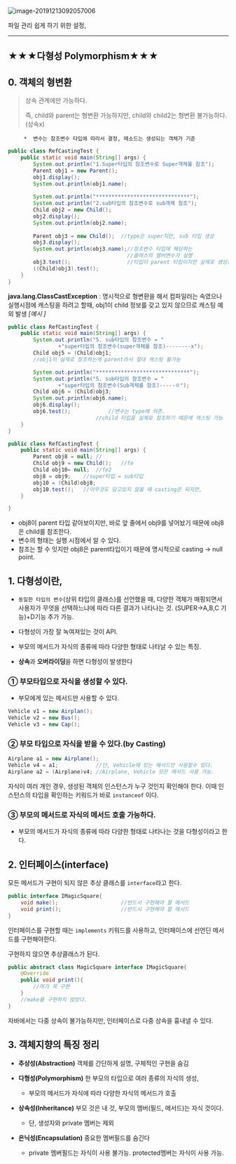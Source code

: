 ![image-20191213092057006](C:\Users\sec\AppData\Roaming\Typora\typora-user-images\image-20191213092057006.png)

파일 관리 쉽게 하기 위한 설정,

---

## ★★★다형성 Polymorphism★★★

## 0.  객체의 형변환

>상속 관계에만 가능하다.
>
>즉, child와 parent는 형변환 가능하지만,  child와 child2는 형변환 불가능하다.(상속x)

		 *  변수는 참조변수 타입에 따라서 결정, 메소드는 생성되는 객체가 기준

```java
public class RefCastingTest {
	public static void main(String[] args) {
		System.out.println("1.Super타입의 참조변수로 Super객체를 참조");
		Parent obj1 = new Parent();
		obj1.display();
		System.out.println(obj1.name);
		
		System.out.println("******************************");
		System.out.println("2.sub타입의 참조변수로 sub객체 참조");
		Child obj2 = new Child();
		obj2.display();
		System.out.println(obj2.name);
        
		Parent obj3 = new Child();	//type은 super지만, sub 타입 생성	
		obj3.display();				
		System.out.println(obj3.name);//참조변수 타입에 해당하는 
        							  //클래스의 멤버변수가 실행
		obj3.test();		          //타입이 parent 타입이지만 실제로 생성된 객체가 child 타입이기 때문에 child타입으로 형변환이 가능하다.(명시적)
        ((Child)obj3).test();
    }
}
```

**java.lang.ClassCastException** :  명시적으로 형변환을 해서 컴파일러는 속였으나 실행시점에 캐스팅을 하려고 할때, obj1이 child 정보를 갖고 있지 않으므로 캐스팅 예외 발생
		*[예시 ]*

```java
public class RefCastingTest {
	public static void main(String[] args) {
		System.out.println("5. sub타입의 참조변수 = "
				+"super타입의 참조변수(super객체를 참조)--------x");
        Child obj5 = (Child)obj1;
        //obj1이 실제로 참조하는게 parent라서 절대 캐스팅 불가능

		System.out.println("******************************");
		System.out.println("5. sub타입의 참조변수 = "
				+"super타입의 참조변수(Sub객체를 참조)-----ㅇ");
		Child obj6 = (Child)obj3;
		System.out.println(obj6.name);
		obj6.display();
		obj6.test();			//변수는 type에 의존.
        					//child 타입을 실제로 참조하기 때문에 캐스팅 가능
    }
}
```

```java
public class RefCastingTest {
	public static void main(String[] args) {
        Parent obj8 = null;	//
		Child obj9 = new Child();	//fe
		Child obj10= null;	//fe2
        obj8 = obj9; 	//super타입 = sub타입
		obj10 = (Child)obj8; 
       	obj10.test();	//아무것도 담고있지 않을 때 casting은 되지만, 								nullpoint.
	}

}
```

- obj8이 parent 타입 같아보이지만, 바로 앞 줄에서 obj9를 넣어놨기 때문에 obj8은 child를 참조한다.
- 변수의 형태는 실행 시점에서 알 수 있다.
- 참조는 할 수 잇지만 obj8은 parent타입이기 때문에 명시적으로 casting -> null point.



## 1. 다형성이란,

* `동일한 타입의 변수`(상위 타입의 클래스)를 선언했을 때, 다양한 객체가 매핑되면서 사용자가 무엇을 선택하느냐에 따라 다른 결과가 나타나는 것. (SUPER->A,B,C 기능)+D기능 추가 가능.

* 다형성이 가장 잘 녹여져있는 것이 API.
* 부모의 메서드가 자식의 종류에 따라 다양한 형태로 나타날 수 있는 특징.
* **상속**과 **오버라이딩**을 하면 다형성이 발생한다

### ① 부모타입으로 자식을 생성할 수 있다. 

* 부모에게 있는 메서드만 사용할 수 있다. 

```java
Vehicle v1 = new Airplan();
Vehicle v2 = new Bus();
Vehicle v3 = new Cap();
```

### ② 부모 타입으로 자식을 받을 수 있다.(by Casting)

```java
Airplane a1 = new Airplane();
Vehicle v4 = a1; 			//단, Vehicle에 있는 메서드만 사용할수 있다.
Airplane a2 = (Airplane)v4;	//Airplane, Vehicle 모든 메서드 사용 가능.
```

자식이 여러 개인 경우, 생성된 객체의 인스턴스가 누구 것인지 확인해야 한다. 이때 인스턴스의 타입을 확인하는 키워드가 바로  `instanceof` 이다.

### ③ 부모의 메서드로 자식의 메서드 호출 가능하다.

- 부모의 메서드가 자식의 종류에 따라 다양한 형태로 나타나는 것을 다형성이라고 한다.

## 2. 인터페이스(interface)

모든 메서드가 구현이 되지 않은 추상 클래스를 `interface`라고 한다.

```java
public interface IMagicSquare{
    void make();					//반드시 구현해야 할 메서드
    void print();					//반드시 구현해야 할 메서드
}
```

인터페이스를 구현할 때는 `implements` 키워드를 사용하고, 인터페이스에 선언딘 메서드를 구현해야한다.

구현하지 않으면 추상클래스가 된다.

```java
public abstract class MagicSquare interface IMagicSquare{
    @Override
    public void print(){
        //여기 꼭 구현
    }
    //make를 구현하지 않았다.
}
```

자바에서는 다중 상속이 불가능하지만, 인터페이스로 다중 상속을 흉내낼 수 있다.

## 3. 객체지향의 특징 정리

* **추상성(Abstraction)** 객체를 간단하게 설명, 구체적인 구현을 숨김
* **다형성(Polymorphism)** 한 부모의 타입으로 여러 종류의 자식의 생성,
  *  부모의 메서드가 자식에 따라 다양한 자식의 메서드가 호출

* **상속성(Inheritance)** 부모 것은 내 것, 부모의 멤버(필드, 메서드)는 자식 것이다.
  * 단, 생성자와 private 멤버는 제외
* **은닉성(Encapsulation)** 중요한 멤버필드를 숨긴다
  * private 멤버필드는 자식이 사용 불가능. protected멤버는 자식이 사용 가능.